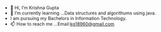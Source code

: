 - 👋 Hi, I’m Krishna Gupta
- 🌱 I’m currently learning ...Data structures and algorithums using java.
- I am pursuing my Bachelors in Information Technology.
- 📫 How to reach me ...Email:kg18960@gmail.com

<!---
krishnagupta1543/krishnagupta1543 is a ✨ special ✨ repository because its `README.md` (this file) appears on your GitHub profile.
You can click the Preview link to take a look at your changes.
--->
